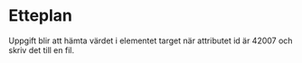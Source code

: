 # Etteplan
 Uppgift blir att hämta värdet i elementet target när attributet id är 42007 och skriv det till en fil.
